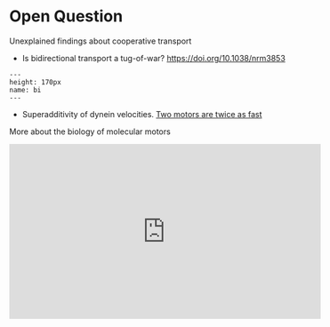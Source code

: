# Open Question

Unexplained findings about cooperative transport

- Is bidirectional transport a tug-of-war? https://doi.org/10.1038/nrm3853


```{figure} bi.png
---
height: 170px
name: bi
---
```


- Superadditivity of dynein velocities. [Two motors are twice as fast](https://doi.org/10.1038/nature25462)

More about the biology of molecular motors

<iframe width="560" height="315" src="https://www.youtube.com/embed/9RUHJhskW00" frameborder="0" allow="accelerometer; autoplay; encrypted-media; gyroscope; picture-in-picture" allowfullscreen></iframe>

